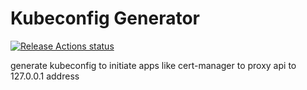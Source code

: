 # Kubeconfig Generator

[![Release Actions status](https://github.com/nishantapatil3/kubeconfigGenerator/workflows/release/badge.svg)](https://github.com/nishantapatil3/kubeconfigGenerator/actions)

generate kubeconfig to initiate apps like cert-manager to proxy api to 127.0.0.1 address
